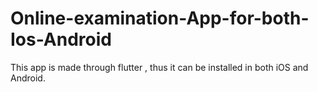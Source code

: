 # Online-examination-App-for-both-Ios-Android
This app is made through flutter , thus it can be installed in both iOS and Android.
